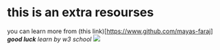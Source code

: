# this is an extra resourses
you can learn more from (this link)[https://www.github.com/mayas-faraj]
***good luck***
_learn by w3 school_
![](https://www.w3schools.com/images/img_mylearning_160.png)
